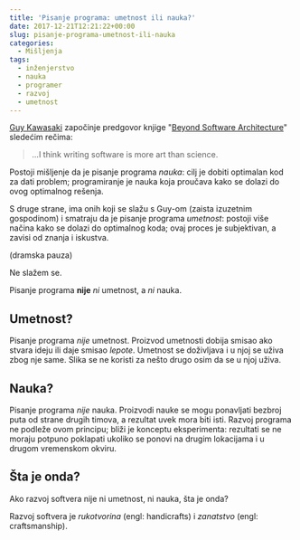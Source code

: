 ```yaml
---
title: 'Pisanje programa: umetnost ili nauka?'
date: 2017-12-21T12:21:22+00:00
slug: pisanje-programa-umetnost-ili-nauka
categories:
  - Mišljenja
tags:
  - inženjerstvo
  - nauka
  - programer
  - razvoj
  - umetnost
---
```


[Guy Kawasaki](https://guykawasaki.com) započinje predgovor knjige "[Beyond Software Architecture](https://www.amazon.com/Beyond-Software-Architecture-Sustaining-Solutions/dp/0201775948)" sledećim rečima:

<!--more-->

> ...I think writing software is more art than science.

Postoji mišljenje da je pisanje programa _nauka_: cilj je dobiti optimalan kod za dati problem; programiranje je nauka koja proučava kako se dolazi do ovog optimalnog rešenja.

S druge strane, ima onih koji se slažu s Guy-om (zaista izuzetnim gospodinom) i smatraju da je pisanje programa _umetnost_: postoji više načina kako se dolazi do optimalnog koda; ovaj proces je subjektivan, a zavisi od znanja i iskustva.

(dramska pauza)

Ne slažem se.

Pisanje programa **nije** _ni_ umetnost, a _ni_ nauka.

## Umetnost?

Pisanje programa _nije_ umetnost. Proizvod umetnosti dobija smisao ako stvara ideju ili daje smisao _lepote_. Umetnost se doživljava i u njoj se uživa zbog nje same. Slika se ne koristi za nešto drugo osim da se u njoj uživa.

## Nauka?

Pisanje programa _nije_ nauka. Proizvodi nauke se mogu ponavljati bezbroj puta od strane drugih timova, a rezultat uvek mora biti isti. Razvoj programa ne podleže ovom principu; bliži je konceptu eksperimenta: rezultati se ne moraju potpuno poklapati ukoliko se ponovi na drugim lokacijama i u drugom vremenskom okviru.

## Šta je onda?

Ako razvoj softvera nije ni umetnost, ni nauka, šta je onda?

Razvoj softvera je _rukotvorina_ (engl: handicrafts) i _zanatstvo_ (engl: craftsmanship).